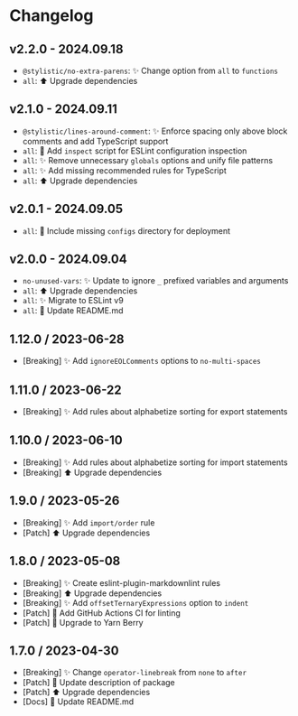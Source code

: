 # Changelog

## v2.2.0 - 2024.09.18

- `@stylistic/no-extra-parens`: ✨ Change option from `all` to `functions`
- `all`: ⬆️ Upgrade dependencies

## v2.1.0 - 2024.09.11

- `@stylistic/lines-around-comment`: ✨ Enforce spacing only above block comments and add TypeScript support
- `all`: 🔧 Add `inspect` script for ESLint configuration inspection
- `all`: ✨ Remove unnecessary `globals` options and unify file patterns
- `all`: ✨ Add missing recommended rules for TypeScript
- `all`: ⬆️ Upgrade dependencies

## v2.0.1 - 2024.09.05

- `all`: 🐛 Include missing `configs` directory for deployment

## v2.0.0 - 2024.09.04

- `no-unused-vars`: ✨ Update to ignore `_` prefixed variables and arguments
- `all`: ⬆️ Upgrade dependencies
- `all`: ✨ Migrate to ESLint v9
- `all`: 📝 Update README.md

## 1.12.0 / 2023-06-28

- [Breaking] ✨ Add `ignoreEOLComments` options to `no-multi-spaces`

## 1.11.0 / 2023-06-22

- [Breaking] ✨ Add rules about alphabetize sorting for export statements

## 1.10.0 / 2023-06-10

- [Breaking] ✨ Add rules about alphabetize sorting for import statements
- [Breaking] ⬆️ Upgrade dependencies

## 1.9.0 / 2023-05-26

- [Breaking] ✨ Add `import/order` rule
- [Patch] ⬆️ Upgrade dependencies

## 1.8.0 / 2023-05-08

- [Breaking] ✨ Create eslint-plugin-markdownlint rules
- [Breaking] ⬆️ Upgrade dependencies
- [Breaking] ✨ Add `offsetTernaryExpressions` option to `indent`
- [Patch] 👷 Add GitHub Actions CI for linting
- [Patch] 🔧 Upgrade to Yarn Berry

## 1.7.0 / 2023-04-30

- [Breaking] ✨ Change `operator-linebreak` from `none` to `after`
- [Patch] 🔧 Update description of package
- [Patch] ⬆️ Upgrade dependencies
- [Docs] 📝 Update README.md
